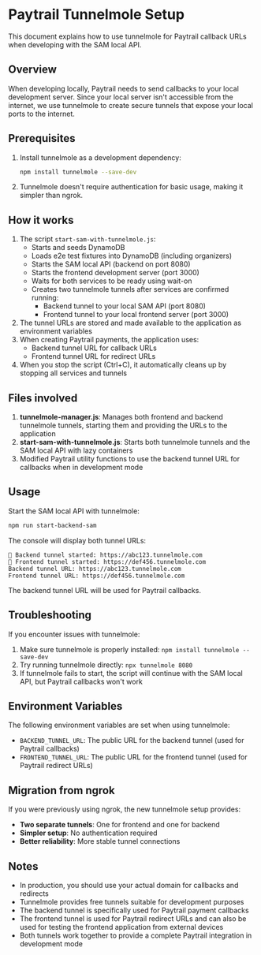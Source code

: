 # Paytrail Tunnelmole Setup

This document explains how to use tunnelmole for Paytrail callback URLs when developing with the SAM local API.

## Overview

When developing locally, Paytrail needs to send callbacks to your local development server. Since your local server isn't accessible from the internet, we use tunnelmole to create secure tunnels that expose your local ports to the internet.

## Prerequisites

1. Install tunnelmole as a development dependency:
   ```bash
   npm install tunnelmole --save-dev
   ```

2. Tunnelmole doesn't require authentication for basic usage, making it simpler than ngrok.

## How it works

1. The script `start-sam-with-tunnelmole.js`:
   - Starts and seeds DynamoDB
   - Loads e2e test fixtures into DynamoDB (including organizers)
   - Starts the SAM local API (backend on port 8080)
   - Starts the frontend development server (port 3000)
   - Waits for both services to be ready using wait-on
   - Creates two tunnelmole tunnels after services are confirmed running:
     - Backend tunnel to your local SAM API (port 8080)
     - Frontend tunnel to your local frontend server (port 3000)
2. The tunnel URLs are stored and made available to the application as environment variables
3. When creating Paytrail payments, the application uses:
   - Backend tunnel URL for callback URLs
   - Frontend tunnel URL for redirect URLs
4. When you stop the script (Ctrl+C), it automatically cleans up by stopping all services and tunnels

## Files involved

1. **tunnelmole-manager.js**: Manages both frontend and backend tunnelmole tunnels, starting them and providing the URLs to the application
2. **start-sam-with-tunnelmole.js**: Starts both tunnelmole tunnels and the SAM local API with lazy containers
3. Modified Paytrail utility functions to use the backend tunnel URL for callbacks when in development mode

## Usage

Start the SAM local API with tunnelmole:

```bash
npm run start-backend-sam
```

The console will display both tunnel URLs:

```
🚀 Backend tunnel started: https://abc123.tunnelmole.com
🚀 Frontend tunnel started: https://def456.tunnelmole.com
Backend tunnel URL: https://abc123.tunnelmole.com
Frontend tunnel URL: https://def456.tunnelmole.com
```

The backend tunnel URL will be used for Paytrail callbacks.

## Troubleshooting

If you encounter issues with tunnelmole:

1. Make sure tunnelmole is properly installed: `npm install tunnelmole --save-dev`
2. Try running tunnelmole directly: `npx tunnelmole 8080`
3. If tunnelmole fails to start, the script will continue with the SAM local API, but Paytrail callbacks won't work

## Environment Variables

The following environment variables are set when using tunnelmole:

- `BACKEND_TUNNEL_URL`: The public URL for the backend tunnel (used for Paytrail callbacks)
- `FRONTEND_TUNNEL_URL`: The public URL for the frontend tunnel (used for Paytrail redirect URLs)

## Migration from ngrok

If you were previously using ngrok, the new tunnelmole setup provides:

- **Two separate tunnels**: One for frontend and one for backend
- **Simpler setup**: No authentication required
- **Better reliability**: More stable tunnel connections

## Notes

- In production, you should use your actual domain for callbacks and redirects
- Tunnelmole provides free tunnels suitable for development purposes
- The backend tunnel is specifically used for Paytrail payment callbacks
- The frontend tunnel is used for Paytrail redirect URLs and can also be used for testing the frontend application from external devices
- Both tunnels work together to provide a complete Paytrail integration in development mode
